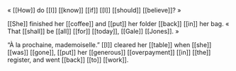 « [[How]] do [[I]] [[know]] [[if]] [[I]] [[should]] [[believe]]? »

[[She]] finished her [[coffee]] and [[put]] her folder [[back]] [[in]] her bag. « That [[shall]] be [[all]] [[for]] [[today]], [[Gale]] [[Jones]]. »

“À la prochaine, mademoiselle.” [[I]] cleared her [[table]] when [[she]] [[was]] [[gone]], [[put]] her [[generous]] [[overpayment]] [[in]] [[the]] register, and went [[back]] [[to]] [[work]].